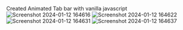 Created Animated Tab bar with vanilla javascript
![Screenshot 2024-01-12 164616](https://github.com/poojahooda22/Animated-tab-bar/assets/91055527/35e9b14b-b573-4167-bd92-02c4251ee23e)
![Screenshot 2024-01-12 164622](https://github.com/poojahooda22/Animated-tab-bar/assets/91055527/af3583ae-a905-4e68-a89a-a0cea832fbf8)
![Screenshot 2024-01-12 164631](https://github.com/poojahooda22/Animated-tab-bar/assets/91055527/fe9fa064-9d21-4252-bb93-340ea7387cf9)
![Screenshot 2024-01-12 164637](https://github.com/poojahooda22/Animated-tab-bar/assets/91055527/4ab54987-efd8-4eeb-8cbf-4d0daa10875a)
